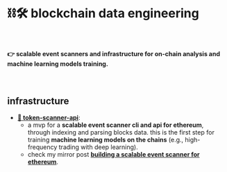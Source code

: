 # ⛓🛠 blockchain data engineering

<br>

#### 👉 scalable event scanners and infrastructure for on-chain analysis and machine learning models training.


<br>

## infrastructure


* **[💎 token-scanner-api](token-scanner-api)**:
    -  a mvp for a **scalable event scanner cli and api for ethereum**, through indexing and parsing blocks data. this is the first step for training **machine learning models on the chains** (e.g., high-frequency trading with deep learning).
    - check my mirror post **[building a scalable event scanner for ethereum](https://mirror.xyz/steinkirch.eth/vSF18xcLyfXLIWwxjreRa3I_XskwgnjSc6pScegNJWI)**.


<br>
